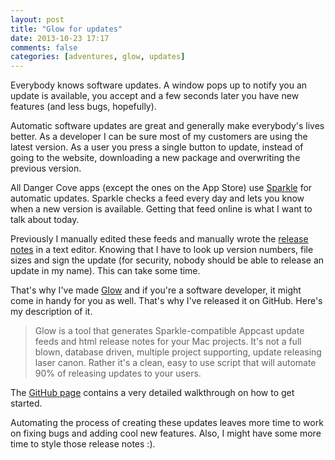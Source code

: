 ```yaml
---
layout: post
title: "Glow for updates"
date: 2013-10-23 17:17
comments: false
categories: [adventures, glow, updates]
---
```


Everybody knows software updates. A window pops up to notify you an update is available, 
you accept and a few seconds later you have new features (and less bugs, hopefully).

Automatic software updates are great and generally make everybody's lives
better. As a developer I can be sure most of my customers are using the latest
version. As a user you press a single button to update, instead of going to
the website, downloading a new package and overwriting the previous version.

All Danger Cove apps (except the ones on the App Store) use [Sparkle](http://sparkle.andymatuschak.org/)
for automatic updates. Sparkle checks a feed every day and lets you know when a
new version is available. Getting that feed online is what I want to talk about
today.

<!-- more -->

Previously I manually edited these feeds and manually wrote the [release
notes](http://update.getporthole.com/release_notes/?source=article) in a text
editor. Knowing that I have to look up version numbers, file sizes and sign the
update (for security, nobody should be able to release an update in my name).
This can take some time.

That's why I've made [Glow](https://github.com/DangerCove/Glow) and if you're a
software developer, it might come in handy for you as well. That's why I've
released it on GitHub. Here's my description of it.

> Glow is a tool that generates Sparkle-compatible Appcast update feeds and html release notes for your Mac projects. It's not a full blown, database driven, multiple project supporting, update releasing laser canon. Rather it's a clean, easy to use script that will automate 90% of releasing updates to your users.

The [GitHub page](https://github.com/DangerCove/Glow) contains a very detailed 
walkthrough on how to get started.

Automating the process of creating these updates leaves more time to work on
fixing bugs and adding cool new features. Also, I might have some more time to
style those release notes :).